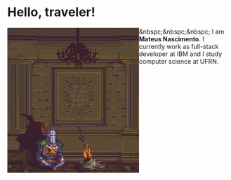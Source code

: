 # Hello, traveler!

<img align='left' src='images/ezgif-1-7148aa7690.gif' width='300'>

&nbspc;&nbspc;&nbspc; I am **Mateus Nascimento**. I currently work as full-stack
developer at IBM and I study computer science at UFRN.
